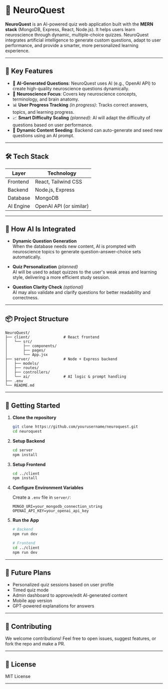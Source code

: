 # 🧠 NeuroQuest

**NeuroQuest** is an AI-powered quiz web application built with the **MERN stack** (MongoDB, Express, React, Node.js). It helps users learn neuroscience through dynamic, multiple-choice quizzes. NeuroQuest integrates artificial intelligence to generate custom questions, adapt to user performance, and provide a smarter, more personalized learning experience.

---

## 🌟 Key Features

- 🤖 **AI-Generated Questions**: NeuroQuest uses AI (e.g., OpenAI API) to create high-quality neuroscience questions dynamically.
- 🧠 **Neuroscience Focus**: Covers key neuroscience concepts, terminology, and brain anatomy.
- 📊 **User Progress Tracking** *(in progress)*: Tracks correct answers, topics, and learning progress.
- 📈 **Smart Difficulty Scaling** *(planned)*: AI will adapt the difficulty of questions based on user performance.
- 🔄 **Dynamic Content Seeding**: Backend can auto-generate and seed new questions using an AI prompt.

---

## 🛠 Tech Stack

| Layer       | Technology              |
|-------------|--------------------------|
| Frontend    | React, Tailwind CSS      |
| Backend     | Node.js, Express         |
| Database    | MongoDB                  |
| AI Engine   | OpenAI API (or similar)  |

---

## 🔌 How AI Is Integrated

- **Dynamic Question Generation**  
  When the database needs new content, AI is prompted with neuroscience topics to generate question-answer-choice sets automatically.

- **Quiz Personalization** *(planned)*  
  AI will be used to adapt quizzes to the user's weak areas and learning style, delivering a more efficient study session.

- **Question Clarity Check** *(optional)*  
  AI may also validate and clarify questions for better readability and correctness.

---

## 📦 Project Structure

```
NeuroQuest/
├── client/               # React frontend
│   └── src/
│       ├── components/
│       ├── pages/
│       └── App.jsx
├── server/               # Node + Express backend
│   ├── models/
│   ├── routes/
│   ├── controllers/
│   └── ai/               # AI logic & prompt handling
├── .env
└── README.md
```

---

## 🚀 Getting Started

1. **Clone the repository**
   ```bash
   git clone https://github.com/yourusername/neuroquest.git
   cd neuroquest
   ```

2. **Setup Backend**
   ```bash
   cd server
   npm install
   ```

3. **Setup Frontend**
   ```bash
   cd ../client
   npm install
   ```

4. **Configure Environment Variables**

   Create a `.env` file in `server/`:
   ```
   MONGO_URI=your_mongodb_connection_string
   OPENAI_API_KEY=your_openai_api_key
   ```

5. **Run the App**
   ```bash
   # Backend
   npm run dev

   # Frontend
   cd ../client
   npm run dev
   ```

---

## 🔮 Future Plans

- Personalized quiz sessions based on user profile
- Timed quiz mode
- Admin dashboard to approve/edit AI-generated content
- Mobile app version
- GPT-powered explanations for answers

---

## 🤝 Contributing

We welcome contributions! Feel free to open issues, suggest features, or fork the repo and make a PR.

---

## 📄 License

MIT License

---
